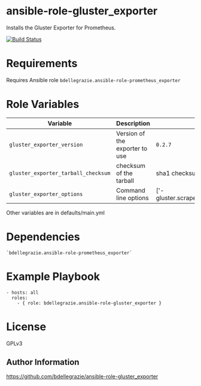 # ansible-role-gluster\_exporter

Installs the Gluster Exporter for Prometheus.

[![Build Status](https://travis-ci.org/bdellegrazie/ansible-role-gluster_exporter.svg?branch=master)](https://travis-ci.org/bdellegrazie/ansible-role-gluster_exporter)

# Requirements

Requires Ansible role `bdellegrazie.ansible-role-prometheus_exporter`

# Role Variables

| Variable | Description | Default |
|----------|-------------|---------|
| `gluster_exporter_version`| Version of the exporter to use | `0.2.7` |
| `gluster_exporter_tarball_checksum` | checksum of the tarball | sha1 checksum of 0.2.7 tarball |
| `gluster_exporter_options`| Command line options | ['-gluster.scrape_uri=http://localhost/gluster_stats'] |

Other variables are in defaults/main.yml

# Dependencies

    `bdellegrazie.ansible-role-prometheus_exporter`

# Example Playbook

    - hosts: all
      roles:
        - { role: bdellegrazie.ansible-role-gluster_exporter }

# License

GPLv3

Author Information
------------------

https://github.com/bdellegrazie/ansible-role-gluster_exporter
